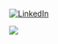 <!--
**rzaaeeff/rzaaeeff** is a ✨ _special_ ✨ repository because its `README.md` (this file) appears on your GitHub profile.

Here are some ideas to get you started:

- 🔭 I’m currently working on ...
- 🌱 I’m currently learning ...
- 👯 I’m looking to collaborate on ...
- 🤔 I’m looking for help with ...
- 💬 Ask me about ...
- 📫 How to reach me: ...
- 😄 Pronouns: ...
- ⚡ Fun fact: ...
-->

<p>
  <a href="https://www.linkedin.com/in/rzaaeeff"><img src="https://img.shields.io/badge/LinkedIn--_.svg?style=social&logo=linkedin" alt="LinkedIn"></a>
</p>

<img src="https://github-readme-stats.vercel.app/api?username=rzaaeeff&show_icons=true&count_private=true&theme=onedark">
